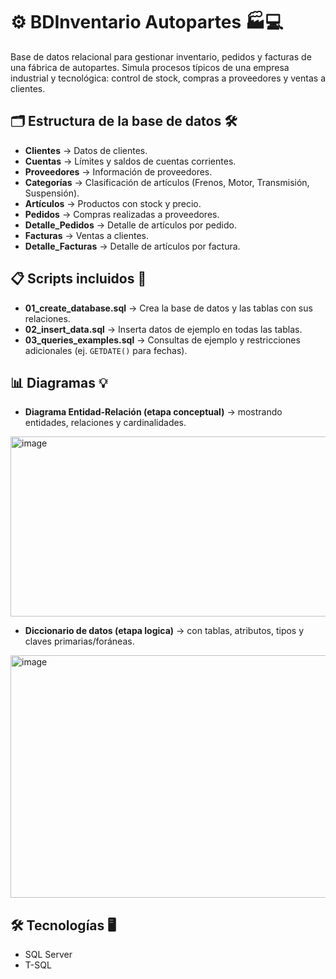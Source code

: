 # ⚙️ BDInventario Autopartes 🏭💻

Base de datos relacional para gestionar inventario, pedidos y facturas de una fábrica de autopartes. Simula procesos típicos de una empresa industrial y tecnológica: control de stock, compras a proveedores y ventas a clientes.

## 🗂️ Estructura de la base de datos 🛠️
- **Clientes** → Datos de clientes.  
- **Cuentas** → Límites y saldos de cuentas corrientes.  
- **Proveedores** → Información de proveedores.  
- **Categorías** → Clasificación de artículos (Frenos, Motor, Transmisión, Suspensión).  
- **Artículos** → Productos con stock y precio.  
- **Pedidos** → Compras realizadas a proveedores.  
- **Detalle_Pedidos** → Detalle de artículos por pedido.  
- **Facturas** → Ventas a clientes.  
- **Detalle_Facturas** → Detalle de artículos por factura.  

## 📋 Scripts incluidos 💾
- **01_create_database.sql** → Crea la base de datos y las tablas con sus relaciones.  
- **02_insert_data.sql** → Inserta datos de ejemplo en todas las tablas.  
- **03_queries_examples.sql** → Consultas de ejemplo y restricciones adicionales (ej. `GETDATE()` para fechas).  

## 📊 Diagramas 💡
- **Diagrama Entidad-Relación (etapa conceptual)** → mostrando entidades, relaciones y cardinalidades.
<img width="1252" height="288" alt="image" src="https://github.com/user-attachments/assets/c4a4a044-e758-49b7-9a6f-9814519dd7a9" />


- **Diccionario de datos (etapa logica)** → con tablas, atributos, tipos y claves primarias/foráneas.
<img width="1269" height="388" alt="image" src="https://github.com/user-attachments/assets/47c808e2-27e4-4b5d-bba5-5f89c505de98" />

## 🛠️ Tecnologías 🖥️
- SQL Server  
- T-SQL
